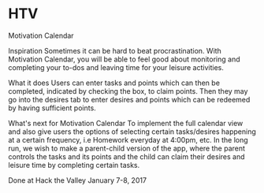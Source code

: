 # HTV
Motivation Calendar

Inspiration
Sometimes it can be hard to beat procrastination. 
With Motivation Calendar, you will be able to feel good about monitoring and completing your to-dos and leaving time for your leisure activities.

What it does
Users can enter tasks and points which can then be completed, indicated by checking the box, to claim points. Then they may go into the desires tab to enter desires and points which can be redeemed by having sufficient points.

What's next for Motivation Calendar
To implement the full calendar view and also give users the options of selecting certain tasks/desires happening at a certain frequency, i.e Homework everyday at 4:00pm, etc. In the long run, we wish to make a parent-child version of the app, where the parent controls the tasks and its points and the child can claim their desires and leisure time by completing certain tasks.

Done at Hack the Valley January 7-8, 2017
